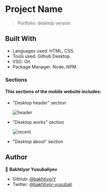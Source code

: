 # Project Name
> Portfolio: desktop version

## Built With
- Languages used: HTML, CSS.
- Tools used: Github Desktop.
- VSC: Git.
- Package Manager: Node, NPM.

### Sections
#### This sections of the mobile website includes:

  - "Desktop header" section 
   
    ![header](https://user-images.githubusercontent.com/104260002/177787428-b5a4dc9a-bcef-408d-afb2-55ba23ad6ac7.jpg)
  
    
  - "Desktop works" section 
  
     ![recent](https://user-images.githubusercontent.com/104260002/177787639-4e4d2a2f-cf50-4a08-a918-91d11d9d94ad.jpg)

  - "Desktop about" section


## Author
👤 **Bakhtiyor Yusubaliyev**
- GitHub: [@bakhtiyorY](https://github.com/githubhandle)
- Twitter: [@bakhtiyor-yusubali](https://twitter.com/twitterhandle)



